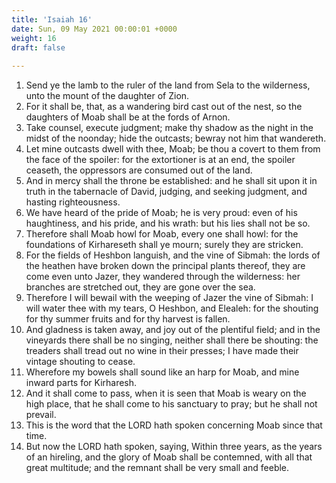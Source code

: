 ```yaml
---
title: 'Isaiah 16'
date: Sun, 09 May 2021 00:00:01 +0000
weight: 16
draft: false
  
---
```


1. Send ye the lamb to the ruler of the land from Sela to the wilderness, unto the mount of the daughter of Zion.
2. For it shall be, that, as a wandering bird cast out of the nest, so the daughters of Moab shall be at the fords of Arnon.
3. Take counsel, execute judgment; make thy shadow as the night in the midst of the noonday; hide the outcasts; bewray not him that wandereth.
4. Let mine outcasts dwell with thee, Moab; be thou a covert to them from the face of the spoiler: for the extortioner is at an end, the spoiler ceaseth, the oppressors are consumed out of the land.
5. And in mercy shall the throne be established: and he shall sit upon it in truth in the tabernacle of David, judging, and seeking judgment, and hasting righteousness.
6. We have heard of the pride of Moab; he is very proud: even of his haughtiness, and his pride, and his wrath: but his lies shall not be so.
7. Therefore shall Moab howl for Moab, every one shall howl: for the foundations of Kirhareseth shall ye mourn; surely they are stricken.
8. For the fields of Heshbon languish, and the vine of Sibmah: the lords of the heathen have broken down the principal plants thereof, they are come even unto Jazer, they wandered through the wilderness: her branches are stretched out, they are gone over the sea.
9. Therefore I will bewail with the weeping of Jazer the vine of Sibmah: I will water thee with my tears, O Heshbon, and Elealeh: for the shouting for thy summer fruits and for thy harvest is fallen.
10. And gladness is taken away, and joy out of the plentiful field; and in the vineyards there shall be no singing, neither shall there be shouting: the treaders shall tread out no wine in their presses; I have made their vintage shouting to cease.
11. Wherefore my bowels shall sound like an harp for Moab, and mine inward parts for Kirharesh.
12. And it shall come to pass, when it is seen that Moab is weary on the high place, that he shall come to his sanctuary to pray; but he shall not prevail.
13. This is the word that the LORD hath spoken concerning Moab since that time.
14. But now the LORD hath spoken, saying, Within three years, as the years of an hireling, and the glory of Moab shall be contemned, with all that great multitude; and the remnant shall be very small and feeble.
